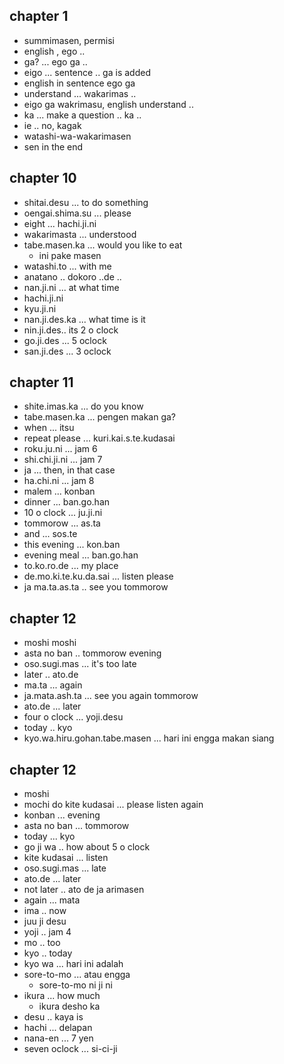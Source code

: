 ## chapter 1
- summimasen, permisi
- english , ego .. 
- ga? ... ego ga ..
- eigo ... sentence .. ga is added
- english in sentence ego ga 
- understand ... wakarimas .. 
- eigo ga wakrimasu, english understand .. 
- ka  ... make a question .. ka .. 
- ie .. no, kagak
- watashi-wa-wakarimasen
- sen in the end

## chapter 10
- shitai.desu ... to do something
- oengai.shima.su ... please
- eight ... hachi.ji.ni
- wakarimasta ... understood
- tabe.masen.ka ... would you like to eat
  - ini pake masen
- watashi.to ... with me
- anatano .. dokoro ..de ..
- nan.ji.ni ... at what time
- hachi.ji.ni
- kyu.ji.ni
- nan.ji.des.ka ... what time is it
- nin.ji.des.. its 2 o clock
- go.ji.des ... 5 oclock
- san.ji.des ... 3 oclock

## chapter 11
- shite.imas.ka ... do you know
- tabe.masen.ka ... pengen makan ga?
- when ... itsu
- repeat please ... kuri.kai.s.te.kudasai
- roku.ju.ni ... jam 6
- shi.chi.ji.ni ... jam 7
- ja ... then, in that case
- ha.chi.ni ... jam 8
- malem ... konban
- dinner ... ban.go.han
- 10 o clock ... ju.ji.ni
- tommorow ... as.ta
- and ... sos.te
- this evening ... kon.ban
- evening meal ... ban.go.han
- to.ko.ro.de ... my place
- de.mo.ki.te.ku.da.sai ... listen please
- ja ma.ta.as.ta .. see you tommorow

## chapter 12
- moshi moshi
- asta no ban .. tommorow evening
- oso.sugi.mas ... it's too late
- later .. ato.de
- ma.ta ... again
- ja.mata.ash.ta ... see you again tommorow
- ato.de ... later
- four o clock ... yoji.desu
- today .. kyo
- kyo.wa.hiru.gohan.tabe.masen ... hari ini engga makan siang

## chapter 12
- moshi
- mochi do kite kudasai ... please listen again
- konban ... evening
- asta no ban ... tommorow
- today ... kyo
- go ji wa .. how about 5 o clock
- kite kudasai ... listen
- oso.sugi.mas ... late
- ato.de ... later
- not later .. ato de ja arimasen
- again ... mata
- ima .. now
- juu ji desu 
- yoji .. jam 4
- mo .. too
- kyo .. today
- kyo wa ... hari ini adalah
- sore-to-mo ... atau engga
  - sore-to-mo ni ji ni
- ikura ... how much
  - ikura desho ka
- desu .. kaya is
- hachi ... delapan
- nana-en ... 7 yen
- seven oclock ... si-ci-ji




